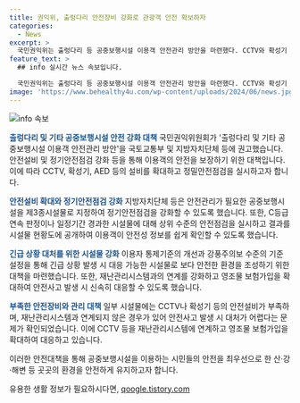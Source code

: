```yaml
---
title: 권익위, 출렁다리 안전장비 강화로 관광객 안전 확보하자
categories:
  - News
excerpt: >
  국민권익위는 출렁다리 등 공중보행시설 이용객 안전관리 방안을 마련했다. CCTV와 확성기 등 안전설비를 설치하여 긴급 상황에 대처할 수 있도록 했으며, 제3종시설물로 지정되지 않은 시설물의 안전점검을 강화하고 정기안전점검을 실시하도록 했다. 또한, 안전점검 결과와 보수·보강 조치사항을 시설물 현황에 공개하여 이용객이 안전성 정보를 쉽게 확인할 수 있도록 했다. 더불어 CCTV 등을 재난관리시스템에 연계하고 영조물 보험 가입을 확대하여 안전사고 발생 시 신속한 대응이 가능하도록 했다.
feature_text: >
  ## info 실시간 뉴스 속보입니다.

  국민권익위는 출렁다리 등 공중보행시설 이용객 안전관리 방안을 마련했다. CCTV와 확성기 등 안전설비를 설치하여 긴급 상황에 대처할 수 있도록 했으며, 제3종시설물로 지정되지 않은 시설물의 안전점검을 강화하고 정기안전점검을 실시하도록 했다. 또한, 안전점검 결과와 보수·보강 조치사항을 시설물 현황에 공개하여 이용객이 안전성 정보를 쉽게 확인할 수 있도록 했다. 더불어 CCTV 등을 재난관리시스템에 연계하고 영조물 보험 가입을 확대하여 안전사고 발생 시 신속한 대응이 가능하도록 했다.
image: 'https://www.behealthy4u.com/wp-content/uploads/2024/06/news.jpg'
---
```


<p><img src="https://www.behealthy4u.com/wp-content/uploads/2024/06/news.jpg" alt="info 속보" /></p>

<p><b><span style="color: #1a5490;">출렁다리 및 기타 공중보행시설 안전 강화 대책</span></b>
국민권익위원회가 '출렁다리 및 기타 공중보행시설 이용객 안전관리 방안'을 국토교통부 및 지방자치단체 등에 권고했습니다. 안전설비 및 정기안전점검 강화 등을 통해 이용객의 안전을 보장하기 위한 대책입니다. 이에 따라 CCTV, 확성기, AED 등의 설비를 확대하고 정밀안전점검을 실시하고자 합니다.</p>

<p><b><span style="color: #1a5490;">안전설비 확대와 정기안전점검 강화</span></b>
지방자치단체 등은 안전관리가 필요한 공중보행시설을 제3종시설물로 지정하여 정기안전점검을 강화할 수 있도록 했습니다. 또한, C등급 연속 판정이나 일정기간 경과한 시설물에 대해 상위 수준의 안전점검을 실시하고 결과를 시설물 현황도에 공개하여 이용객이 안전성 정보를 쉽게 확인할 수 있도록 했습니다.</p>

<p><b><span style="color: #1a5490;">긴급 상황 대처를 위한 시설물 강화</span></b>
이용자 통제기준의 개선과 강풍주의보 수준의 기준 설정을 통해 긴급 상황 발생 시 대응 가능한 시설물로 보다 안전한 환경을 조성하기 위한 대책을 마련했습니다. 또한, 재난관리시스템과의 연계를 강화하고 영조물 보험가입을 확대하여 안전사고 발생 시 신속히 대응할 수 있도록 했습니다.</p>

<p><b><span style="color: #1a5490;">부족한 안전장비와 관리 대책</span></b>
일부 시설물에는 CCTV나 확성기 등의 안전설비가 부족하며, 재난관리시스템과 연계되지 않은 경우가 있어 안전사고 발생 시 대처가 어렵다는 문제가 확인되었습니다. 이에 CCTV 등을 재난관리시스템에 연계하고 영조물 보험가입을 확대하여 대응하고 있습니다.</p>

<p>이러한 안전대책을 통해 공중보행시설을 이용하는 시민들의 안전을 최우선으로 한 산·강·해변 등 곳곳의 환경을 안전하게 유지하고자 합니다.</p>
유용한 생활 정보가 필요하시다면, <a href="https://qoogle.tistory.com" rel="dofollow">qoogle.tistory.com</a>


